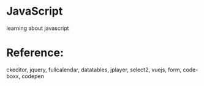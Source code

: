 # JavaScript

learning about javascript

# Reference:
ckeditor, jquery, fullcalendar, datatables, jplayer, select2, vuejs, form, code-boxx, codepen
